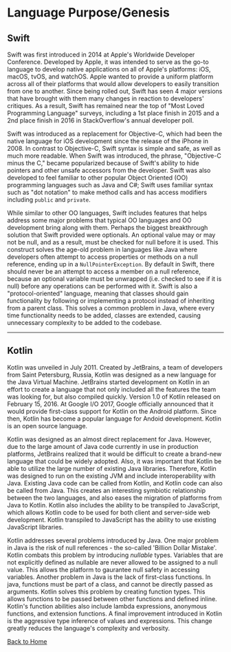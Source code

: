 # Language Purpose/Genesis

## Swift

Swift was first introduced in 2014 at Apple's Worldwide Developer Conference. Developed by Apple, it was intended to serve as the go-to language to develop native applications on all of Apple's platforms: iOS, macOS, tvOS, and watchOS. Apple wanted to provide a uniform platform across all of their platforms that would allow developers to easily transition from one to another. Since being rolled out, Swift has seen 4 major versions that have brought with them many changes in reaction to developers' critiques. As a result, Swift has remained near the top of "Most Loved Programming Language" surveys, including a 1st place finish in 2015 and a 2nd place finish in 2016 in StackOverflow's annual developer poll.

Swift was introduced as a replacement for Objective-C, which had been the native language for iOS development since the release of the iPhone in 2008. In contrast to Objective-C, Swift syntax is simple and safe, as well as much more readable. When Swift was introduced, the phrase, "Objective-C minus the C," became popularized because of Swift's ability to hide pointers and other unsafe accessors from the developer. Swift was also developed to feel familiar to other popular Object Oriented (OO) programming languages such as Java and C#; Swift uses familiar syntax such as "dot notation" to make method calls and has access modifiers including `public` and `private`.

While similar to other OO languages, Swift includes features that helps address some major problems that typical OO languages and OO development bring along with them. Perhaps the biggest breakthrough solution that Swift provided were optionals. An optional value may or may not be null, and as a result, must be checked for null before it is used. This construct solves the age-old problem in languages like Java where developers often attempt to access properties or methods on a null reference, ending up in a `NullPointerException`. By default in Swift, there should never be an attempt to access a member on a null reference, because an optional variable must be unwrapped (i.e. checked to see if it is null) before any operations can be performed with it. Swift is also a "protocol-oriented" language, meaning that classes should gain functionality by following or implementing a protocol instead of inheriting from a parent class. This solves a common problem in Java, where every time functionality needs to be added, classes are extended, causing unnecessary complexity to be added to the codebase.

---

## Kotlin

Kotlin was unveiled in July 2011. Created by JetBrains, a team of developers from Saint Petersburg, Russia, Kotlin was designed as a new language for the Java Virtual Machine. JetBrains started development on Kotlin in an effort to create a language that not only included all the features the team was looking for, but also compiled quickly. Version 1.0 of Kotlin released on February 15, 2016. At Google I/O 2017, Google officially announced that it would provide first-class support for Kotlin on the Android platform. Since then, Kotlin has become a popular language for Andoid development. Kotlin is an open source language.

Kotlin was designed as an almost direct replacement for Java. However, due to the large amount of Java code currently in use in production platforms, JetBrains realized that it would be difficult to create a brand-new language that could be widely adopted. Also, it was important that Kotlin be able to utilize the large number of existing Java libraries. Therefore, Kotlin was designed to run on the existing JVM and include interoperability with Java. Existing Java code can be called from Kotlin, and Kotlin code can also be called from Java. This creates an interesting symbiotic relationship between the two languages, and also eases the migration of platforms from Java to Kotlin. Kotlin also includes the ability to be transpiled to JavaScript, which allows Kotlin code to be used for both client and server-side web development. Kotlin transpiled to JavaScript has the ability to use existing JavaScript libraries.

Kotlin addresses several problems introduced by Java. One major problem in Java is the risk of null references - the so-called 'Billion Dollar Mistake'. Kotlin combats this problem by introducing _nullable_ types. Variables that are not explicitly defined as nullable are never allowed to be assigned to a null value. This allows the platform to gaurantee null safety in accessing variables. Another problem in Java is the lack of first-class functions. In java, functions must be part of a class, and cannot be directly passed as arguments. Kotlin solves this problem by creating function types. This allows functions to be passed between other functions and defined inline. Kotlin's function abilities also include lambda expressions, anonymous functions, and extension functions. A final improvement introduced in Kotlin is the aggressive type inference of values and expressions. This change greatly reduces the language's complexity and verbosity.

[Back to Home](../README.md)
